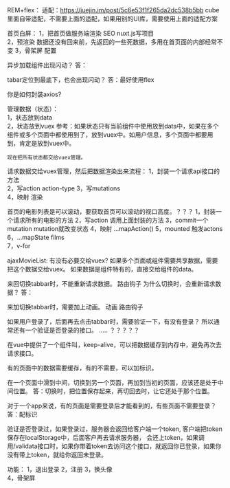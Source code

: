 REM+flex：
    适配：https://juejin.im/post/5c6e53f1f265da2dc538b5bb
    cube里面自带适配，不需要上面的适配，如果用别的UI库，需要使用上面的适配方案

首页白屏：
    1，把首页做服务端渲染  SEO   nuxt.js写项目   
    2，预渲染 数据还没有回来前，先返回的一些死数据，多用在首页面的内部经常不变
    3，骨架屏  配置   

异步加载组件出现闪动？
    答：

tabar定位到最底下，也会出现闪动？
    答：最好使用flex

你是如何封装axios? 

管理数据（状态）：  
    1，状态放到data  
    2，状态放到vuex 
    参考：如果状态只有当前组件中使用放到data中，如果在多个组件或多个页面中都使用到了，放到vuex中。如用户信息，多个页面中都要用到，肯定是放到vuex中。

    现在把所有状态都交给vuex管理。

请求数据交给vuex管理，然后把数据渲染出来流程：
    1，封装一个请求api接口的方法  
    2，写action    action-type
    3，写mutations   
    4，映射  渲染
    
首页的电影列表是可以滚动，要获取首页可以滚动的视口高度。？？？ 
    1，封装一个请求所有的电影的方法
    2，写action  调用上面封装的方法 
    3，commit一个mutation   mutation就改变状态
    4，映射  ...mapAction() 
    5，mounted  触发actons  
    6，...mapState  films  
    7，v-for 


ajaxMovieList: 有没有必要交给vuex?
如果多个页面或组件需要共享数据，需要把这个数据交给vuex。
如果数据是组件特有的，直接交给组件的data。

来回切换tabbar时，不能重新请求数据。
    路由钩子
    为什么切换时，会重新请求数据？ 答：

来加切换tabbar时，需要加上动画。
    动画 
    路由钩子

如果用户登录了，后面再去点击tabbar时，需要验证一下，有没有登录？  所以通常还有一个验证是否登录的接口。  .....  ？？？？？

在vue中提供了一个组件叫，keep-alive，可以把数据缓存到内存中，避免再次去请求接口。

有的页面中的数据需要缓存，有的不需要，可以加标识。

在一个页面中滑到中间，切换到另一个页面，再加到当初的页面，应该还是处于中间位置。
答：切换时，把位置保存起来，再切回去时，让它还处于那个位置。

对于一个app来说，有的页面是需要登录后才能看到的，有些页面不需要登录？
答：配标识

验证是否登录过，如果登录过，服务器会返回给客户端一个token,
客户端把token保存在localStorage中，后面客户再去请求服务器，
会还上token，如果调用/validata接口时，如果你带着token去访问这个接口，就返回你已登录，如果你没有带上token，就给你返回未登录。





功能：
    1，退出登录
    2，注册
    3，换头像  
    4，骨架屏





